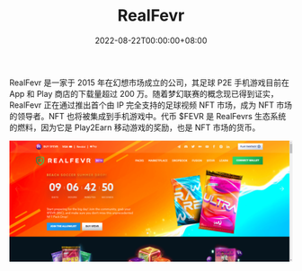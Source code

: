 ﻿---
title: "RealFevr"
description: "第一个足球视频 NFT 市场，官方授权。"
date: 2022-08-22T00:00:00+08:00
lastmod: 2022-08-22T00:00:00+08:00
draft: false
authors: ["浮尘"]
featuredImage: "realfevr.png"
tags: ["Collectibles","RealFevr"]
categories: ["nfts"]
nfts: ["Collectibles"]
blockchain: "BSC"
website: "https://www.realfevr.com/"
twitter: "https://twitter.com/realfevr"
discord: "https://discord.com/invite/realfevr"
telegram: "https://t.me/realfevrofficial"
github: ""
youtube: "https://www.youtube.com/c/realfevrtv"
twitch: ""
facebook: "https://www.facebook.com/login/?next=https%3A%2F%2Fwww.facebook.com%2FRealFevr"
instagram: "https://www.instagram.com/realfevr/"
reddit: ""
medium: "https://realfevr.medium.com/"
steam: ""
gitbook: ""
googleplay: ""
appstore: ""
status: "Live"
weight: 
lightgallery: true
toc: true
pinned: false
recommend: false
recommend1: false
---
RealFevr 是一家于 2015 年在幻想市场成立的公司，其足球 P2E 手机游戏目前在 App 和 Play 商店的下载量超过 200 万。随着梦幻联赛的概念现已得到证实，RealFevr 正在通过推出首个由 IP 完全支持的足球视频 NFT 市场，成为 NFT 市场的领导者。NFT 也将被集成到手机游戏中。代币 $FEVR 是 RealFevrs 生态系统的燃料，因为它是 Play2Earn 移动游戏的奖励，也是 NFT 市场的货币。

![78465132](78465132.png)
